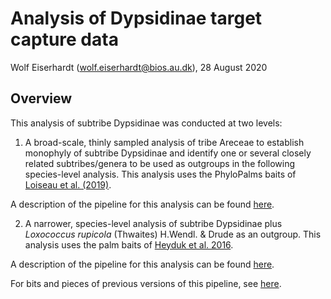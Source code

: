 # Analysis of Dypsidinae target capture data

Wolf Eiserhardt (wolf.eiserhardt@bios.au.dk), 28 August 2020

## Overview

This analysis of subtribe Dypsidinae was conducted at two levels:

1) A broad-scale, thinly sampled analysis of tribe Areceae to establish monophyly of subtribe Dypsidinae and identify one or several closely related subtribes/genera to be used as outgroups in the following species-level analysis. This analysis uses the PhyloPalms baits of [Loiseau et al. (2019)](https://www.frontiersin.org/articles/10.3389/fpls.2019.00864/full). 

A description of the pipeline for this analysis can be found [here](documentation/subtribes.md).

2) A narrower, species-level analysis of subtribe Dypsidinae plus _Loxococcus rupicola_ (Thwaites) H.Wendl. & Drude as an outgroup. This analysis uses the palm baits of [Heyduk et al. 2016](https://academic.oup.com/biolinnean/article/117/1/106/2440259).

A description of the pipeline for this analysis can be found [here](documentation/species.md).

For bits and pieces of previous versions of this pipeline, see [here](documentation/old_pipeline.md).












 


